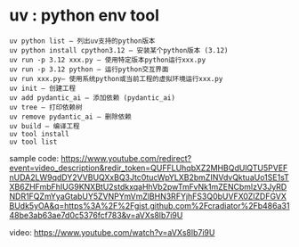 uv : python env tool
=====================

```
uv python list — 列出uv支持的python版本
uv python install cpython3.12 — 安装某个python版本 (3.12)
uv run -p 3.12 xxx.py — 使用特定版本python运行xxx.py
uv run -p 3.12 python — 运行python交互界面
uv run xxx.py— 使用系统python或当前工程的虚拟环境运行xxx.py
uv init — 创建工程
uv add pydantic_ai — 添加依赖 (pydantic_ai)
uv tree — 打印依赖树
uv remove pydantic_ai — 删除依赖
uv build — 编译工程
uv tool install
uv tool list
```

sample code: https://www.youtube.com/redirect?event=video_description&redir_token=QUFFLUhqbXZ2MHBQdUlQTU5PVEFnUDA2LW9qdDY2VVBUQXxBQ3Jtc0tucWpYLXB2bmZINVdvQktuaUo1SE1sTXB6ZHFmbFhIUG9KNXBtU2stdkxqaHhVb2pwTmFvNk1mZENCbmlzV3JyRDNDR1FQZmYyaGtabUY5ZVNPYmVmZlBHN3RFYjhFS3Q0bUVFX0ZlZDFGVXBUdk5yOA&q=https%3A%2F%2Fgist.github.com%2Fcradiator%2Fb486a3148be3ab63ae7d0c5376fcf783&v=aVXs8lb7i9U

video: https://www.youtube.com/watch?v=aVXs8lb7i9U


